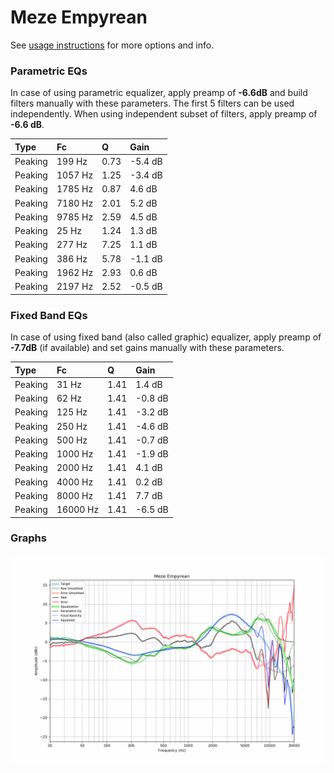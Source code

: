 # Meze Empyrean
See [usage instructions](https://github.com/jaakkopasanen/AutoEq#usage) for more options and info.

### Parametric EQs
In case of using parametric equalizer, apply preamp of **-6.6dB** and build filters manually
with these parameters. The first 5 filters can be used independently.
When using independent subset of filters, apply preamp of **-6.6 dB**.

| Type    | Fc      |    Q | Gain    |
|:--------|:--------|:-----|:--------|
| Peaking | 199 Hz  | 0.73 | -5.4 dB |
| Peaking | 1057 Hz | 1.25 | -3.4 dB |
| Peaking | 1785 Hz | 0.87 | 4.6 dB  |
| Peaking | 7180 Hz | 2.01 | 5.2 dB  |
| Peaking | 9785 Hz | 2.59 | 4.5 dB  |
| Peaking | 25 Hz   | 1.24 | 1.3 dB  |
| Peaking | 277 Hz  | 7.25 | 1.1 dB  |
| Peaking | 386 Hz  | 5.78 | -1.1 dB |
| Peaking | 1962 Hz | 2.93 | 0.6 dB  |
| Peaking | 2197 Hz | 2.52 | -0.5 dB |

### Fixed Band EQs
In case of using fixed band (also called graphic) equalizer, apply preamp of **-7.7dB**
(if available) and set gains manually with these parameters.

| Type    | Fc       |    Q | Gain    |
|:--------|:---------|:-----|:--------|
| Peaking | 31 Hz    | 1.41 | 1.4 dB  |
| Peaking | 62 Hz    | 1.41 | -0.8 dB |
| Peaking | 125 Hz   | 1.41 | -3.2 dB |
| Peaking | 250 Hz   | 1.41 | -4.6 dB |
| Peaking | 500 Hz   | 1.41 | -0.7 dB |
| Peaking | 1000 Hz  | 1.41 | -1.9 dB |
| Peaking | 2000 Hz  | 1.41 | 4.1 dB  |
| Peaking | 4000 Hz  | 1.41 | 0.2 dB  |
| Peaking | 8000 Hz  | 1.41 | 7.7 dB  |
| Peaking | 16000 Hz | 1.41 | -6.5 dB |

### Graphs
![](./Meze%20Empyrean.png)